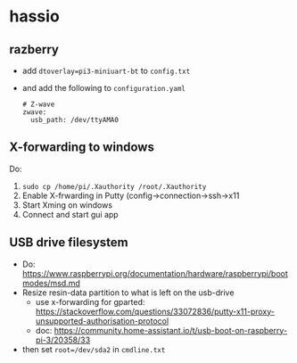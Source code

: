 # hassio

## razberry

- add `dtoverlay=pi3-miniuart-bt` to `config.txt`
- and add the following to `configuration.yaml`

  ```
  # Z-wave
  zwave:
    usb_path: /dev/ttyAMA0
  ```
## X-forwarding to windows
Do: 
1. `sudo cp /home/pi/.Xauthority /root/.Xauthority`
2. Enable X-frwarding in Putty (config->connection->ssh->x11
3. Start Xming on windows
4. Connect and start gui app

## USB drive filesystem

- Do: https://www.raspberrypi.org/documentation/hardware/raspberrypi/bootmodes/msd.md
- Resize resin-data partition to what is left on the usb-drive 
    - use x-forwarding for gparted: https://stackoverflow.com/questions/33072836/putty-x11-proxy-unsupported-authorisation-protocol 
    - doc: https://community.home-assistant.io/t/usb-boot-on-raspberry-pi-3/20358/33
- then set `root=/dev/sda2` in `cmdline.txt`
